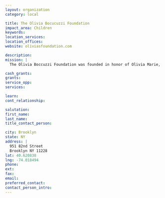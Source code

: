 ```yaml
---
layout: organization
category: local

title: The Olivia Bocucuzzi Foundation
impact_area: Children
keywords: 
location_services: 
location_offices: 
website: oliviasfoundation.com

description: 
mission: |
  The Olivia Boccuzzi Foundation was founded in honor of Olivia Marie, a courageous, smart, beautiful and spunky little girl who was nearly 3 when she lost her 11-month battle with a PNET brainstem tumor, a form of childhood cancer. Our foundation is dedicated to honoring Olivia’s memory by providing funds to world-renowned hospitals and scientists actively researching cures for pediatric brain tumors.

cash_grants: 
grants: 
service_opp: 
services: 

learn: 
cont_relationship: 

salutation: 
first_name: 
last_name: 
title_contact_person: 

city: Brooklyn
state: NY
address: |
  951 82nd Street    
  Brooklyn NY 11228
lat: 40.620838
lng: -74.018494
phone: 
ext: 
fax: 
email: 
preferred_contact: 
contact_person_intro: 
---
```

